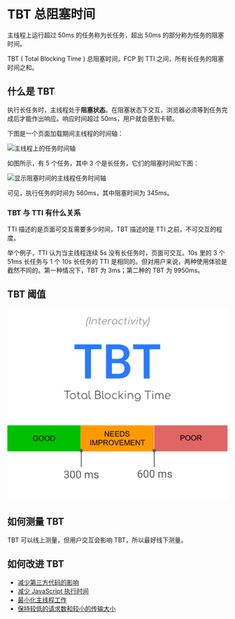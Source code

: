 # TBT 总阻塞时间

主线程上运行超过 50ms 的任务称为长任务，超出 50ms 的部分称为任务的阻塞时间。

TBT ( Total Blocking Time ) 总阻塞时间，FCP 到 TTI 之间，所有长任务的阻塞时间之和。

## 什么是 TBT

执行长任务时，主线程处于**阻塞状态**。在阻塞状态下交互，浏览器必须等到任务完成后才能作出响应。响应时间超过 50ms，用户就会感到卡顿。

下图是一个页面加载期间主线程的时间轴：

![主线程上的任务时间轴](https://web-dev.imgix.net/image/admin/clHG8Yv239lXsGWD6Iu6.svg)

如图所示，有 5 个任务，其中 3 个是长任务，它们的阻塞时间如下图：

![显示阻塞时间的主线程任务时间轴](https://web-dev.imgix.net/image/tcFciHGuF3MxnTr1y5ue01OGLBn2/xKxwKagiz8RliuOI2Xtc.svg)

可见，执行任务的时间为 560ms，其中阻塞时间为 345ms。

### TBT 与 TTI 有什么关系

TTI 描述的是页面可交互需要多少时间，TBT 描述的是 TTI 之前，不可交互的程度。

举个例子，TTI 认为当主线程连续 5s 没有长任务时，页面可交互。10s 里的 3 个 51ms 长任务与 1 个 10s 长任务的 TTI 是相同的。但对用户来说，两种使用体验是截然不同的。第一种情况下，TBT 为 3ms；第二种的 TBT 为 9950ms。

## TBT 阈值

![TBT](https://raw.githubusercontent.com/yamsfeer/pic-bed/master/tbt_ux.svg)

## 如何测量 TBT

TBT 可以线上测量，但用户交互会影响 TBT，所以最好线下测量。

## 如何改进 TBT

- [减少第三方代码的影响](https://developer.chrome.com/docs/lighthouse/performance/third-party-summary/)
- [减少 JavaScript 执行时间](https://developer.chrome.com/docs/lighthouse/performance/bootup-time/)
- [最小化主线程工作](https://developer.chrome.com/docs/lighthouse/performance/mainthread-work-breakdown/)
- [保持较低的请求数和较小的传输大小](https://developer.chrome.com/docs/lighthouse/performance/resource-summary/)